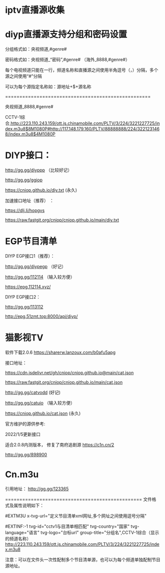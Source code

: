 # iptv直播源收集

# diyp直播源支持分组和密码设置

分组格式如：央视频道,#genre#

密码格式如：央视频道_“密码”,#genre# （海外_8888,#genre#）

每个电视频道只能在一行，频道名称和直播源之间使用半角逗号（，）分隔，多个源之间使用“#”分隔

可以为每个源指定名称如：源地址+$+源名称

===================================================

央视频道_8888,#genre# 

CCTV-1综合,http://223.110.243.159/ott.js.chinamobile.com/PLTV/3/224/3221227725/index.m3u8$8M1080P#http://117.148.179.160/PLTV/88888888/224/3221231468/index.m3u8$4M1080P

# DIYP接口：

http://gg.gg/diyppp （比较好记）

http://gg.gg/ggiop

https://cniop.github.io/diy.txt    (永久)

加速接口地址（推荐） ：

https://dlj.li/hopgvs

https://raw.fastgit.org/cniop/cniop.github.io/main/diy.txt




# EGP节目清单
DIYP EGP接口1（推荐）：

http://gg.gg/diypegp  （好记）

http://gg.gg/112114  （输入较方便）

https://epg.112114.xyz/

DIYP EGP接口2：

http://gg.gg/113112

http://epg.51zmt.top:8000/api/diyp/ 

# 猫影视TV
软件下载2.0.6
https://sharerw.lanzoux.com/b0afu5apg

接口地址：


https://cdn.jsdelivr.net/gh/cniop/cniop.github.io@main/cat.json

https://raw.fastgit.org/cniop/cniop.github.io/main/cat.json


http://gg.gg/catvodd  (好记)

http://gg.gg/catuio   （输入较方便）

https://cniop.github.io/cat.json  (永久)

官方维护的源供参考:

2022/1/5更新接口

适合2.0.8内测版本，
修复了南府追剧源
https://c1n.cn/2

http://gg.gg/898900

# Cn.m3u

引用地址：
http://gg.gg/123365

================================================
文件格式及属性说明如下：

#EXTM3U x-tvg-url="定义节目清单xml网址,多个网址之间使用逗号分隔"

#EXTINF:-1 tvg-id="cctv1与目清单相匹配" tvg-country="国家" tvg-language="语言" tvg-logo="台标url" group-title="分组名",CCTV-1综合（显示的频道名称）
http://223.110.243.159/ott.js.chinamobile.com/PLTV/3/224/3221227725/index.m3u8

注意：可以在文件头一次性配制多个节目清单源，也可以为每个频道单独配制节目源地址。


